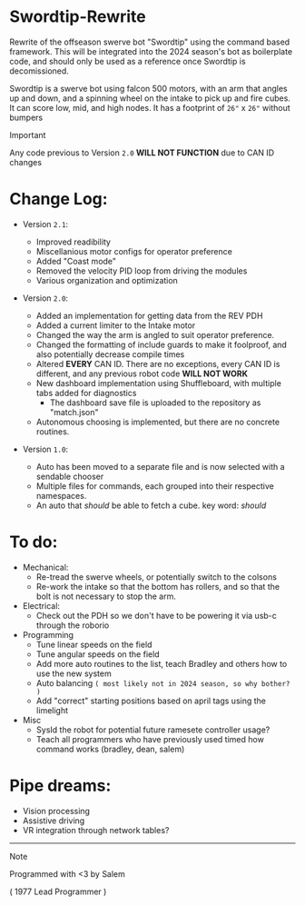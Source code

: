 # Swordtip-Rewrite
Rewrite of the offseason swerve bot "Swordtip" using the command based framework.  This will be integrated into the 2024 season's bot as boilerplate code, and should only be used as a reference once Swordtip is decomissioned.  

Swordtip is a swerve bot using falcon 500 motors, with an arm that angles up and down, and a spinning wheel on the intake to pick up and fire cubes.  It can score low, mid, and high nodes.  It has a footprint of `26"`  x  `26"` without bumpers

> [!IMPORTANT]  
> Any code previous to Version `2.0` __WILL NOT FUNCTION__ due to CAN ID changes

# Change Log:
 - Version `2.1`:
   - Improved readibility
   - Miscellanious motor configs for operator preference
   - Added "Coast mode"
   - Removed the velocity PID loop from driving the modules
   - Various organization and optimization
 - Version `2.0`:
   - Added an implementation for getting data from the REV PDH
   - Added a current limiter to the Intake motor
   - Changed the way the arm is angled to suit operator preference.  
   - Changed the formatting of include guards to make it foolproof, and also potentially decrease compile times
   - Altered __EVERY__ CAN ID.  There are no exceptions, every CAN ID is different, and any previous robot code __WILL NOT WORK__
   - New dashboard implementation using Shuffleboard, with multiple tabs added for diagnostics
     - The dashboard save file is uploaded to the repository as "match.json"
   - Autonomous choosing is implemented, but there are no concrete routines.
  
 - Version `1.0`:
   - Auto has been moved to a separate file and is now selected with a sendable chooser
   - Multiple files for commands, each grouped into their respective namespaces.  
   - An auto that *should* be able to fetch a cube.  key word: *should*

# To do:
 - Mechanical:
   - Re-tread the swerve wheels, or potentially switch to the colsons
   - Re-work the intake so that the bottom has rollers, and so that the bolt is not necessary to stop the arm.
 - Electrical:
   - Check out the PDH so we don't have to be powering it via usb-c through the roborio
 - Programming
     - Tune linear speeds on the field
     - Tune angular speeds on the field
     - Add more auto routines to the list, teach Bradley and others how to use the new system
     - Auto balancing `( most likely not in 2024 season, so why bother? )`
     - Add "correct" starting positions based on april tags using the limelight
 - Misc
     - SysId the robot for potential future ramesete controller usage?
     - Teach all programmers who have previously used timed how command works (bradley, dean, salem)

# Pipe dreams:
 - Vision processing
 - Assistive driving
 - VR integration through network tables?

---

> [!NOTE]
> Programmed with <3 by Salem
>
> ( 1977 Lead Programmer )
